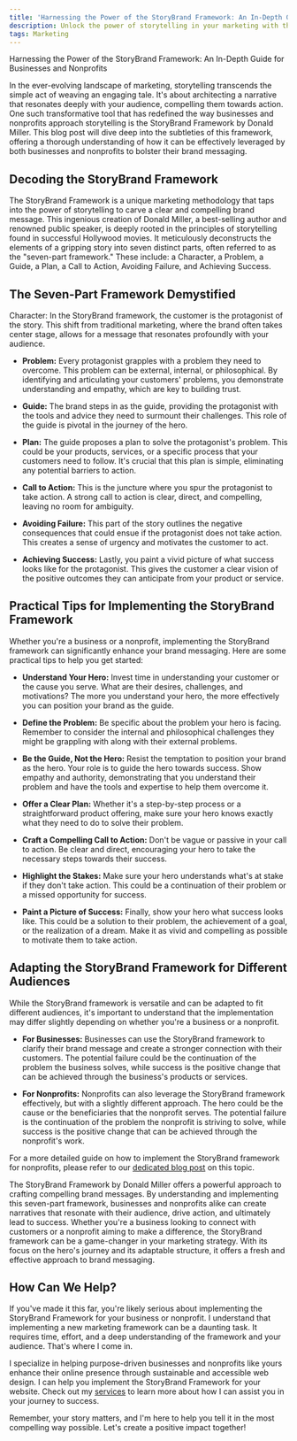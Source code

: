 ```yaml
---
title: 'Harnessing the Power of the StoryBrand Framework: An In-Depth Guide for Businesses and Nonprofits'
description: Unlock the power of storytelling in your marketing with this in-depth guide on the StoryBrand Framework by Donald Miller. Learn how this unique methodology can transform your brand messaging, drive action, and lead to success. Learn practical tips and insights on how to effectively implement the StoryBrand Framework.
tags: Marketing
---
```


Harnessing the Power of the StoryBrand Framework: An In-Depth Guide for Businesses and Nonprofits

In the ever-evolving landscape of marketing, storytelling transcends the simple act of weaving an engaging tale. It's about architecting a narrative that resonates deeply with your audience, compelling them towards action. One such transformative tool that has redefined the way businesses and nonprofits approach storytelling is the StoryBrand Framework by Donald Miller. This blog post will dive deep into the subtleties of this framework, offering a thorough understanding of how it can be effectively leveraged by both businesses and nonprofits to bolster their brand messaging.

## Decoding the StoryBrand Framework

The StoryBrand Framework is a unique marketing methodology that taps into the power of storytelling to carve a clear and compelling brand message. This ingenious creation of Donald Miller, a best-selling author and renowned public speaker, is deeply rooted in the principles of storytelling found in successful Hollywood movies. It meticulously deconstructs the elements of a gripping story into seven distinct parts, often referred to as the "seven-part framework." These include: a Character, a Problem, a Guide, a Plan, a Call to Action, Avoiding Failure, and Achieving Success.

## The Seven-Part Framework Demystified

Character: In the StoryBrand framework, the customer is the protagonist of the story. This shift from traditional marketing, where the brand often takes center stage, allows for a message that resonates profoundly with your audience.

- **Problem:** Every protagonist grapples with a problem they need to overcome. This problem can be external, internal, or philosophical. By identifying and articulating your customers' problems, you demonstrate understanding and empathy, which are key to building trust.

- **Guide:** The brand steps in as the guide, providing the protagonist with the tools and advice they need to surmount their challenges. This role of the guide is pivotal in the journey of the hero.

- **Plan:** The guide proposes a plan to solve the protagonist's problem. This could be your products, services, or a specific process that your customers need to follow. It's crucial that this plan is simple, eliminating any potential barriers to action.

- **Call to Action:** This is the juncture where you spur the protagonist to take action. A strong call to action is clear, direct, and compelling, leaving no room for ambiguity.

- **Avoiding Failure:** This part of the story outlines the negative consequences that could ensue if the protagonist does not take action. This creates a sense of urgency and motivates the customer to act.

- **Achieving Success:** Lastly, you paint a vivid picture of what success looks like for the protagonist. This gives the customer a clear vision of the positive outcomes they can anticipate from your product or service.

## Practical Tips for Implementing the StoryBrand Framework

Whether you're a business or a nonprofit, implementing the StoryBrand framework can significantly enhance your brand messaging. Here are some practical tips to help you get started:

- **Understand Your Hero:** Invest time in understanding your customer or the cause you serve. What are their desires, challenges, and motivations? The more you understand your hero, the more effectively you can position your brand as the guide.

- **Define the Problem:** Be specific about the problem your hero is facing. Remember to consider the internal and philosophical challenges they might be grappling with along with their external problems.

- **Be the Guide, Not the Hero:** Resist the temptation to position your brand as the hero. Your role is to guide the hero towards success. Show empathy and authority, demonstrating that you understand their problem and have the tools and expertise to help them overcome it.

- **Offer a Clear Plan:** Whether it's a step-by-step process or a straightforward product offering, make sure your hero knows exactly what they need to do to solve their problem.

- **Craft a Compelling Call to Action:** Don't be vague or passive in your call to action. Be clear and direct, encouraging your hero to take the necessary steps towards their success.

- **Highlight the Stakes:** Make sure your hero understands what's at stake if they don't take action. This could be a continuation of their problem or a missed opportunity for success.

- **Paint a Picture of Success:** Finally, show your hero what success looks like. This could be a solution to their problem, the achievement of a goal, or the realization of a dream. Make it as vivid and compelling as possible to motivate them to take action.

## Adapting the StoryBrand Framework for Different Audiences

While the StoryBrand framework is versatile and can be adapted to fit different audiences, it's important to understand that the implementation may differ slightly depending on whether you're a business or a nonprofit.

- **For Businesses:** Businesses can use the StoryBrand framework to clarify their brand message and create a stronger connection with their customers. The potential failure could be the continuation of the problem the business solves, while success is the positive change that can be achieved through the business's products or services.

- **For Nonprofits:** Nonprofits can also leverage the StoryBrand framework effectively, but with a slightly different approach. The hero could be the cause or the beneficiaries that the nonprofit serves. The potential failure is the continuation of the problem the nonprofit is striving to solve, while success is the positive change that can be achieved through the nonprofit's work.

For a more detailed guide on how to implement the StoryBrand framework for nonprofits, please refer to our [dedicated blog post](https://dustinheisey.com/posts/adapting-the-storybrand-frameworks-for-nonprofits) on this topic.

The StoryBrand Framework by Donald Miller offers a powerful approach to crafting compelling brand messages. By understanding and implementing this seven-part framework, businesses and nonprofits alike can create narratives that resonate with their audience, drive action, and ultimately lead to success. Whether you're a business looking to connect with customers or a nonprofit aiming to make a difference, the StoryBrand framework can be a game-changer in your marketing strategy. With its focus on the hero's journey and its adaptable structure, it offers a fresh and effective approach to brand messaging.

## How Can We Help?

If you've made it this far, you're likely serious about implementing the StoryBrand Framework for your business or nonprofit. I understand that implementing a new marketing framework can be a daunting task. It requires time, effort, and a deep understanding of the framework and your audience. That's where I come in.

I specialize in helping purpose-driven businesses and nonprofits like yours enhance their online presence through sustainable and accessible web design. I can help you implement the StoryBrand Framework for your website. Check out my [services](https://dustinheisey.com/services) to learn more about how I can assist you in your journey to success.

Remember, your story matters, and I'm here to help you tell it in the most compelling way possible. Let's create a positive impact together!
